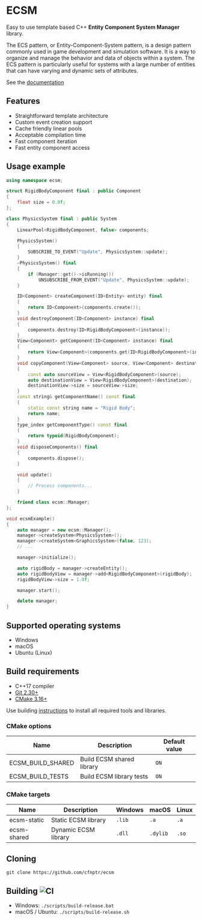 # ECSM

Easy to use template based C++ **Entity Component System Manager** library.

The ECS pattern, or Entity-Component-System pattern, is a design pattern commonly used in game development and 
simulation software. It is a way to organize and manage the behavior and data of objects within a system. 
The ECS pattern is particularly useful for systems with a large number of entities that can have varying and 
dynamic sets of attributes.

See the [documentation](https://cfnptr.github.io/ecsm)

## Features

* Straightforward template architecture
* Custom event creation support
* Cache friendly linear pools
* Acceptable compilation time
* Fast component iteration
* Fast entity component access

## Usage example

```cpp
using namespace ecsm;

struct RigidBodyComponent final : public Component
{
    float size = 0.0f;
};

class PhysicsSystem final : public System
{
    LinearPool<RigidBodyComponent, false> components;

    PhysicsSystem()
    {
        SUBSCRIBE_TO_EVENT("Update", PhysicsSystem::update);
    }
    ~PhysicsSystem() final
    {
        if (Manager::get()->isRunning())
            UNSUBSCRIBE_FROM_EVENT("Update", PhysicsSystem::update);
    }

    ID<Component> createComponent(ID<Entity> entity) final
    {
        return ID<Component>(components.create());
    }
    void destroyComponent(ID<Component> instance) final
    {
        components.destroy(ID<RigidBodyComponent>(instance));
    }
    View<Component> getComponent(ID<Component> instance) final
    {
        return View<Component>(components.get(ID<RigidBodyComponent>(instance)));
    }
    void copyComponent(View<Component> source, View<Component> destination) final
    {
        const auto sourceView = View<RigidBodyComponent>(source);
        auto destinationView = View<RigidBodyComponent>(destination);
        destinationView->size = sourceView->size;
    }
    const string& getComponentName() const final
    {
        static const string name = "Rigid Body";
        return name;
    }
    type_index getComponentType() const final
    {
        return typeid(RigidBodyComponent);
    }
    void disposeComponents() final
    {
        components.dispose();
    }

    void update()
    {
        // Process components...
    }

    friend class ecsm::Manager;
};

void ecsmExample()
{
    auto manager = new ecsm::Manager();
    manager->createSystem<PhysicsSystem>();
    manager->createSystem<GraphicsSystem>(false, 123);
    // ...

    manager->initialize();

    auto rigidBody = manager->createEntity();
    auto rigidBodyView = manager->add<RigidBodyComponent>(rigidBody);
    rigidBodyView->size = 1.0f;

    manager.start();

    delete manager;
}
```

## Supported operating systems

* Windows
* macOS
* Ubuntu (Linux)

## Build requirements

* C++17 compiler
* [Git 2.30+](https://git-scm.com/)
* [CMake 3.16+](https://cmake.org/)

Use building [instructions](BUILDING.md) to install all required tools and libraries.

### CMake options

| Name              | Description               | Default value |
|-------------------|---------------------------|---------------|
| ECSM_BUILD_SHARED | Build ECSM shared library | `ON`          |
| ECSM_BUILD_TESTS  | Build ECSM library tests  | `ON`          |

### CMake targets

| Name        | Description          | Windows | macOS    | Linux |
|-------------|----------------------|---------|----------|-------|
| ecsm-static | Static ECSM library  | `.lib`  | `.a`     | `.a`  |
| ecsm-shared | Dynamic ECSM library | `.dll`  | `.dylib` | `.so` |

## Cloning

```
git clone https://github.com/cfnptr/ecsm
```

## Building ![CI](https://github.com/cfnptr/ecsm/actions/workflows/cmake.yml/badge.svg)

* Windows: ```./scripts/build-release.bat```
* macOS / Ubuntu: ```./scripts/build-release.sh```
